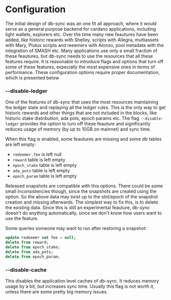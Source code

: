 # Configuration

The initial design of db-sync was an one fit all approach, where it would serve as a general purpose
backend for cardano applications, including light wallets, explorers etc. Over the time many new
feautures have been added, like historic rewards with Shelley, scripts with Allegra, multiassets
with Mary, Plutus scripts and reeemers with Alonzo, pool metadata with the integration of SMASH etc.
Many applications use only a small fraction of these feautures, but db-sync needs to use the
resources that all these features require. It is reasonable to introduce flags and options that
turn off some of these features, expecially the most expensive ones in terms of performance. These
configuration options require proper documentation, which is presented below

### --disable-ledger

One of the features of db-sync that uses the most resources maintaining the ledger state and
replaying all the ledger rules. This is the only way to get historic rewards and other things that
are not included in the blocks, like historic stake distribution, ada pots, epoch params etc. The
flag `--disable-ledger` provides the option to turn off these feauture and significantly reduces
usage of memory (by up to 10GB on mainnet) and sync time.

When this flag is enabled, some feautures are missing and some db tables are left empty:
- `redeemer.fee` is left null
- `reward` table is left empty
- `epoch_stake` table is left empty
- `ada_pots` table is left empty
- `epoch_param` table is left empty

Released snapshots are compatible with this options. There could be some small inconsistencies
though, since the snapshots are created using the option. So the above data may exist up to the
slot/epoch of the snapshot creation and missing afterwards. The simplest way to fix this, is to
delete the existing data. Since this is still an experimental feauture, db-sync doesn't do anything
automatically, since we don't know how users want to use the feature.

Some queries someone may want to run after restoring a snapshot:

```sql
update redeemer set fee = null;
delete from reward;
delete from epoch_stake;
delete from ada_pots;
delete from epoch_param;
```

### --disable-cache

This disables the application level caches of db-sync. It reduces memory usage by a bit, but
increases sync time. Usually this flag is not worth it, unless there are some pretty big memory
issues.
